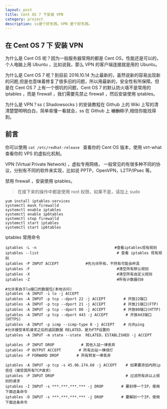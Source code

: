 ```yaml
---
layout: post
title: Cent OS 7 下安装 VPN
category: project
description: ss是个好东西，VPN 是个好东西。
---
```


## 在 Cent OS 7 下 安装 VPN

为什么是 Cent OS 呢？因为一般服务器常用的都是 Cent OS，性能还是可以的，个人电脑上用 Ubuntu ，比如说我，那么 VPN 的客户端连接就是用的 Ubuntu。

为什么是 Cent OS 7 呢？到目前 2016.10.14 为止最新的，虽然说新的容易出现新的问题,但是也意味着修复了很多旧的问题，所以用最新的，安全性有所保障。但是在 Cent OS 7 上有一个很坑的问题，Cent OS 7 的默认防火墙不是常用的 iptables ，而是 firewall ，我们需要先禁止 firewall ，然后安装使用 iptables。

为什么是 VPN？ss ( Shadowsocks ) 的安装教程在 Github 上的 Wiki 上写的清清楚楚明明白白，简单易懂一看就会，ss 在 Github 上 <del>被删除了</del>,相信你能找得到。

## 前言

你可以使用 `cat /etc/redhat-release ` 查看你的 Cent OS 版本，使用 virt-what 查看你的 VPS 的虚拟化机制。

VPN (Virtual Private Network) ，虚拟专用网络， 一般常见的有很多种不同的协议，分别有不同的软件来实现，比如说 PPTP，OpenVPN，L2TP/IPsec 等。

禁用 firewall ，安装使用 iptables。

> 在接下来的操作中都是使用 root 权限，如果不是，请加上 sudo

```
yum install iptables-services
systemctl mask firewalld
systemctl enable iptables
systemctl enable ip6tables
systemctl stop firewalld
systemctl start iptables
systemctl start ip6tables
```

iptables 常用命令

```
iptables -L -n                                   #查看iptables现有规则
iptables --list                                   # 查看 iptables 现有规则
iptables -P INPUT ACCEPT            #先允许所有，不然有可能会杯具
iptables -F                                       #清空所有默认规则
iptables -X                                       #清空所有自定义规则
iptables -Z                                       #所有计数器归0

#允许来自于lo接口的数据包(本地访问)
iptables -A INPUT -i lo -j ACCEPT
iptables -A INPUT -p tcp --dport 22 -j ACCEPT        # 开放22端口
iptables -A INPUT -p tcp --dport 21 -j ACCEPT        # 开放21端口(FTP)
iptables -A INPUT -p tcp --dport 80 -j ACCEPT        # 开放80端口(HTTP)
iptables -A INPUT -p tcp --dport 443 -j ACCEPT        # 开放443端口(HTTPS)
iptables -A INPUT -p icmp --icmp-type 8 -j ACCEPT    # 允许ping
#允许接受本机请求之后的返回数据 RELATED，是为FTP设置的
iptables -A INPUT -m state --state  RELATED，ESTABLISHED -j ACCEPT

iptables -P INPUT DROP            # 其他入站一律丢弃
iptables -P OUTPUT ACCEPT        # 所有出站一律绿灯
iptables -P FORWARD DROP        # 所有转发一律丢弃

iptables -A INPUT -p tcp -s 45.96.174.68 -j ACCEPT    # 如果要添加内网ip信任（接受其所有TCP请求）
iptables -P INPUT DROP                                # 过滤所有非以上规则的请求
iptables -I INPUT -s ***.***.***.*** -j DROP        # 要封停一个IP，使用下面这条命令
iptables -D INPUT -s ***.***.***.*** -j DROP        # 要解封一个IP，使用下面这条命令
```
